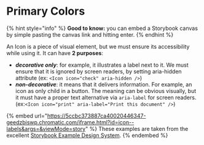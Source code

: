 # Primary Colors

{% hint style="info" %}
**Good to know:** you can embed a Storybook canvas by simple pasting the canvas link and hitting enter.
{% endhint %}

An Icon is a piece of visual element, but we must ensure its accessibility while using it. It can have **2 purposes**:

* _**decorative only**_: for example, it illustrates a label next to it. We must ensure that it is ignored by screen readers, by setting aria-hidden attribute (ex: `<Icon icon="check" aria-hidden />`)
* _**non-decorative**_: it means that it delivers information. For example, an icon as only child in a button. The meaning can be obvious visually, but it must have a proper text alternative via `aria-label` for screen readers. (ex:`<Icon icon="print" aria-label="Print this document" />`)

{% embed url="https://5ccbc373887ca40020446347-geedzbiswp.chromatic.com/iframe.html?id=icon--labels&args=&viewMode=story" %}
These examples are taken from the excellent [Storybook Example Design System](https://5ccbc373887ca40020446347-geedzbiswp.chromatic.com/?path=/story/icon--labels).
{% endembed %}
